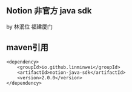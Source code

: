 ## Notion 非官方 java sdk 

by 林泯位
福建厦门

## maven引用

```
<dependency>
    <groupId>io.github.linminwei</groupId>
    <artifactId>notion-java-sdk</artifactId>
    <version>2.0.0</version>
</dependency>
```

